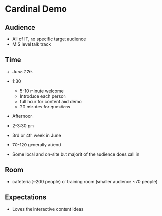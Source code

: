 # Cardinal Demo

## Audience

- All of IT, no specific target audience
- MIS level talk track 

## Time

- June 27th

- 1:30

  - 5-10 minute welcome
  - Introduce each person
  - full hour for content and demo
  - 20 minutes for questions

- Afternoon
- 2-3:30 pm
- 3rd or 4th week in June
- 70-120 generally attend
- Some local and on-site but majorit of the audience does call in

## Room

- cafeteria (~200 people)  or training room (smaller audience ~70 people)

## Expectations

- Loves the interactive content ideas
